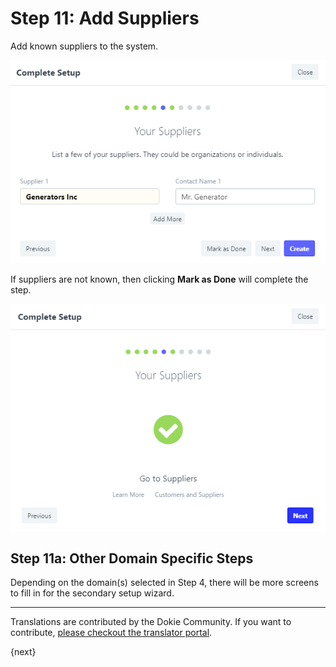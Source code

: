 <!-- add-breadcrumbs -->
# Step 11: Add Suppliers

Add known suppliers to the system.

<img alt="Language" class="screenshot" src="../assets/setup-wizard/step-11.png">

If suppliers are not known, then clicking **Mark as Done** will complete the step.

<img alt="Language" class="screenshot" src="../assets/setup-wizard/step-11a.png"> 


## Step 11a: Other Domain Specific Steps

Depending on the domain(s) selected in Step 4, there will be more screens to fill in for the secondary setup wizard.

---

Translations are contributed by the Dokie Community. If you want to contribute, [please checkout the translator portal](https://translate.dokie.com).

{next}
